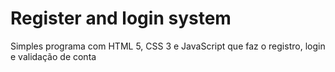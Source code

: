# Register and login system
 Simples programa com HTML 5, CSS 3 e JavaScript que faz o registro, login e validação de conta
